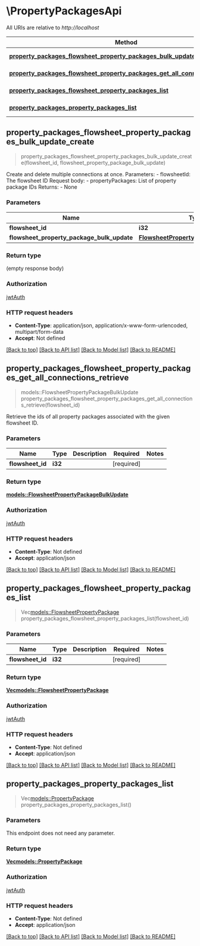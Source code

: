 # \PropertyPackagesApi

All URIs are relative to *http://localhost*

Method | HTTP request | Description
------------- | ------------- | -------------
[**property_packages_flowsheet_property_packages_bulk_update_create**](PropertyPackagesApi.md#property_packages_flowsheet_property_packages_bulk_update_create) | **POST** /api/property_packages/flowsheet-property_packages/bulk_update/ | 
[**property_packages_flowsheet_property_packages_get_all_connections_retrieve**](PropertyPackagesApi.md#property_packages_flowsheet_property_packages_get_all_connections_retrieve) | **GET** /api/property_packages/flowsheet-property_packages/get_all_connections/ | 
[**property_packages_flowsheet_property_packages_list**](PropertyPackagesApi.md#property_packages_flowsheet_property_packages_list) | **GET** /api/property_packages/flowsheet-property_packages/ | 
[**property_packages_property_packages_list**](PropertyPackagesApi.md#property_packages_property_packages_list) | **GET** /api/property_packages/property_packages/ | 



## property_packages_flowsheet_property_packages_bulk_update_create

> property_packages_flowsheet_property_packages_bulk_update_create(flowsheet_id, flowsheet_property_package_bulk_update)


Create and delete multiple connections at once.  Parameters: - flowsheetId: The flowsheet ID  Request body: - propertyPackages: List of property package IDs  Returns: - None

### Parameters


Name | Type | Description  | Required | Notes
------------- | ------------- | ------------- | ------------- | -------------
**flowsheet_id** | **i32** |  | [required] |
**flowsheet_property_package_bulk_update** | [**FlowsheetPropertyPackageBulkUpdate**](FlowsheetPropertyPackageBulkUpdate.md) |  | [required] |

### Return type

 (empty response body)

### Authorization

[jwtAuth](../README.md#jwtAuth)

### HTTP request headers

- **Content-Type**: application/json, application/x-www-form-urlencoded, multipart/form-data
- **Accept**: Not defined

[[Back to top]](#) [[Back to API list]](../README.md#documentation-for-api-endpoints) [[Back to Model list]](../README.md#documentation-for-models) [[Back to README]](../README.md)


## property_packages_flowsheet_property_packages_get_all_connections_retrieve

> models::FlowsheetPropertyPackageBulkUpdate property_packages_flowsheet_property_packages_get_all_connections_retrieve(flowsheet_id)


Retrieve the ids of all property packages associated with the given flowsheet ID.

### Parameters


Name | Type | Description  | Required | Notes
------------- | ------------- | ------------- | ------------- | -------------
**flowsheet_id** | **i32** |  | [required] |

### Return type

[**models::FlowsheetPropertyPackageBulkUpdate**](FlowsheetPropertyPackageBulkUpdate.md)

### Authorization

[jwtAuth](../README.md#jwtAuth)

### HTTP request headers

- **Content-Type**: Not defined
- **Accept**: application/json

[[Back to top]](#) [[Back to API list]](../README.md#documentation-for-api-endpoints) [[Back to Model list]](../README.md#documentation-for-models) [[Back to README]](../README.md)


## property_packages_flowsheet_property_packages_list

> Vec<models::FlowsheetPropertyPackage> property_packages_flowsheet_property_packages_list(flowsheet_id)


### Parameters


Name | Type | Description  | Required | Notes
------------- | ------------- | ------------- | ------------- | -------------
**flowsheet_id** | **i32** |  | [required] |

### Return type

[**Vec<models::FlowsheetPropertyPackage>**](FlowsheetPropertyPackage.md)

### Authorization

[jwtAuth](../README.md#jwtAuth)

### HTTP request headers

- **Content-Type**: Not defined
- **Accept**: application/json

[[Back to top]](#) [[Back to API list]](../README.md#documentation-for-api-endpoints) [[Back to Model list]](../README.md#documentation-for-models) [[Back to README]](../README.md)


## property_packages_property_packages_list

> Vec<models::PropertyPackage> property_packages_property_packages_list()


### Parameters

This endpoint does not need any parameter.

### Return type

[**Vec<models::PropertyPackage>**](PropertyPackage.md)

### Authorization

[jwtAuth](../README.md#jwtAuth)

### HTTP request headers

- **Content-Type**: Not defined
- **Accept**: application/json

[[Back to top]](#) [[Back to API list]](../README.md#documentation-for-api-endpoints) [[Back to Model list]](../README.md#documentation-for-models) [[Back to README]](../README.md)

